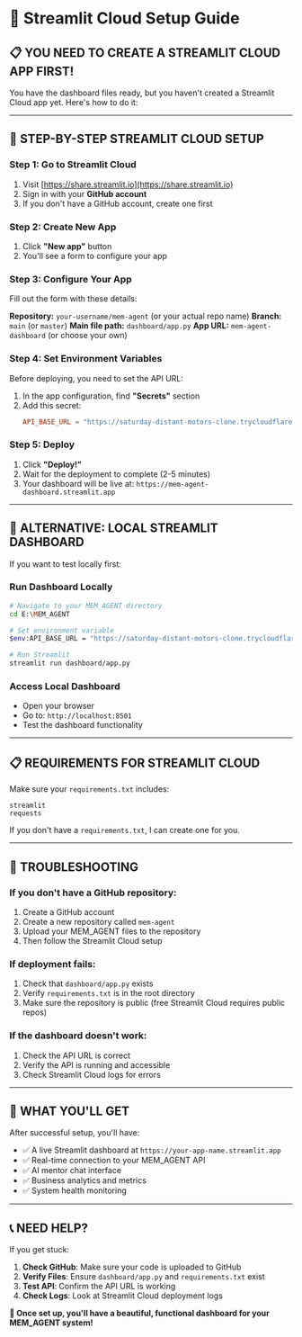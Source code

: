 # 🚀 Streamlit Cloud Setup Guide

## 📋 **YOU NEED TO CREATE A STREAMLIT CLOUD APP FIRST!**

You have the dashboard files ready, but you haven't created a Streamlit Cloud app yet. Here's how to do it:

---

## 🎯 **STEP-BY-STEP STREAMLIT CLOUD SETUP**

### **Step 1: Go to Streamlit Cloud**
1. Visit [https://share.streamlit.io](https://share.streamlit.io)
2. Sign in with your **GitHub account**
3. If you don't have a GitHub account, create one first

### **Step 2: Create New App**
1. Click **"New app"** button
2. You'll see a form to configure your app

### **Step 3: Configure Your App**
Fill out the form with these details:

**Repository:** `your-username/mem-agent` (or your actual repo name)
**Branch:** `main` (or `master`)
**Main file path:** `dashboard/app.py`
**App URL:** `mem-agent-dashboard` (or choose your own)

### **Step 4: Set Environment Variables**
Before deploying, you need to set the API URL:

1. In the app configuration, find **"Secrets"** section
2. Add this secret:
   ```toml
   API_BASE_URL = "https://saturday-distant-motors-clone.trycloudflare.com"
   ```

### **Step 5: Deploy**
1. Click **"Deploy!"**
2. Wait for the deployment to complete (2-5 minutes)
3. Your dashboard will be live at: `https://mem-agent-dashboard.streamlit.app`

---

## 🔧 **ALTERNATIVE: LOCAL STREAMLIT DASHBOARD**

If you want to test locally first:

### **Run Dashboard Locally**
```bash
# Navigate to your MEM_AGENT directory
cd E:\MEM_AGENT

# Set environment variable
$env:API_BASE_URL = "https://saturday-distant-motors-clone.trycloudflare.com"

# Run Streamlit
streamlit run dashboard/app.py
```

### **Access Local Dashboard**
- Open your browser
- Go to: `http://localhost:8501`
- Test the dashboard functionality

---

## 📋 **REQUIREMENTS FOR STREAMLIT CLOUD**

Make sure your `requirements.txt` includes:
```
streamlit
requests
```

If you don't have a `requirements.txt`, I can create one for you.

---

## 🚨 **TROUBLESHOOTING**

### **If you don't have a GitHub repository:**
1. Create a GitHub account
2. Create a new repository called `mem-agent`
3. Upload your MEM_AGENT files to the repository
4. Then follow the Streamlit Cloud setup

### **If deployment fails:**
1. Check that `dashboard/app.py` exists
2. Verify `requirements.txt` is in the root directory
3. Make sure the repository is public (free Streamlit Cloud requires public repos)

### **If the dashboard doesn't work:**
1. Check the API URL is correct
2. Verify the API is running and accessible
3. Check Streamlit Cloud logs for errors

---

## 🎯 **WHAT YOU'LL GET**

After successful setup, you'll have:
- ✅ A live Streamlit dashboard at `https://your-app-name.streamlit.app`
- ✅ Real-time connection to your MEM_AGENT API
- ✅ AI mentor chat interface
- ✅ Business analytics and metrics
- ✅ System health monitoring

---

## 📞 **NEED HELP?**

If you get stuck:
1. **Check GitHub**: Make sure your code is uploaded to GitHub
2. **Verify Files**: Ensure `dashboard/app.py` and `requirements.txt` exist
3. **Test API**: Confirm the API URL is working
4. **Check Logs**: Look at Streamlit Cloud deployment logs

**🎉 Once set up, you'll have a beautiful, functional dashboard for your MEM_AGENT system!**
